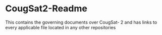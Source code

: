 # CougSat2-Readme
This contains the governing documents over CougSat- 2 and has links to every applicable file located in any other repositories
